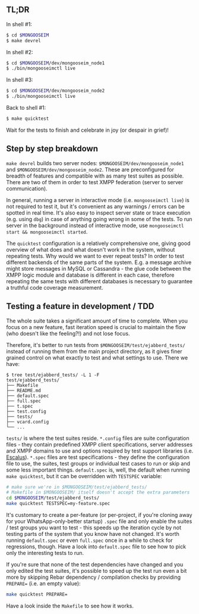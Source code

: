 ## TL;DR

In shell #1:

```sh
$ cd $MONGOOSEIM
$ make devrel
```

In shell #2:

```sh
$ cd $MONGOOSEIM/dev/mongooseim_node1
$ ./bin/mongooseimctl live
```

In shell #3:

```sh
$ cd $MONGOOSEIM/dev/mongooseim_node2
$ ./bin/mongooseimctl live
```

Back to shell #1:

```sh
$ make quicktest
```

Wait for the tests to finish and celebrate in joy (or despair in grief)!

## Step by step breakdown

`make devrel` builds two server nodes:
`$MONGOOSEIM/dev/mongooseim_node1` and `$MONGOOSEIM/dev/mongooseim_node2`.
These are preconfigured for breadth of features and compatible
with as many test suites as possible.
There are two of them in order to test XMPP federation (server to server
communication).

In general, running a server in interactive mode (i.e. `mongooseimctl
live`) is not required to test it, but it's convenient as any warnings /
errors can be spotted in real time.
It's also easy to inspect server state or trace execution (e.g. using `dbg`)
in case of anything going wrong in some of the tests.
To run server in the background instead of interactive mode,
use `mongooseimctl start && mongooseimctl started`.

The `quicktest` configuration is a relatively comprehensive one,
giving good overview of what does and what doesn't work in the system,
without repeating tests.
Why would we want to ever repeat tests?
In order to test different backends of the same parts of the system.
E.g. a message archive might store messages in MySQL or Cassandra - the
glue code between the XMPP logic module and database is different
in each case,
therefore repeating the same tests with different databases is necessary
to guarantee a truthful code coverage measurement.

## Testing a feature in development / TDD

The whole suite takes a significant amount of time to complete.
When you focus on a new feature, fast iteration speed is crucial to maintain
the flow (who doesn't like the feeling?!) and not lose focus.

Therefore, it's better to run tests from `$MONGOOSEIM/test/ejabberd_tests/`
instead of running them from the main project directory,
as it gives finer grained control on what exactly to test and what settings to use.
There we have:

```
$ tree test/ejabberd_tests/ -L 1 -F
test/ejabberd_tests/
├── Makefile
├── README.md
├── default.spec
├── full.spec
├── t.spec
├── test.config
├── tests/
├── vcard.config
└── ...
```

`tests/` is where the test suites reside.
`*.config` files are suite configuration files - they contain predefined
XMPP client specifications, server addresses and XMPP domains to use
and options required by test support libraries
(i.e. [Escalus](https://github.com/esl/escalus/)).
`*.spec` files are test specifications - they define the configuration
file to use, the suites, test groups or individual test cases to run
or skip and some less important things.
`default.spec` is, well, the default when running `make quicktest`,
but it can be overridden with `TESTSPEC` variable:

```sh
# make sure we're in $MONGOOSEIM/test/ejabberd_tests/
# Makefile in $MONGOOSEIM/ itself doesn't accept the extra parameters
cd $MONGOOSEIM/test/ejabberd_tests/
make quicktest TESTSPEC=my-feature.spec
```

It's customary to create a per-feature (or per-project, if you're cloning
away for your WhatsApp-only-better startup) `.spec` file and only enable
the suites / test groups you want to test - this speeds up the iteration
cycle by not testing parts of the system that you know have not changed.
It's worth running `default.spec` or even `full.spec` once in a while to
check for regressions, though.
Have a look into `default.spec` file to see how to pick only the
interesting tests to run.

If you're sure that none of the test dependencies have changed
and you only edited the test suites, it's possible to speed up
the test run even a bit more by skipping Rebar dependency / compilation
checks by providing `PREPARE=` (i.e. an empty value):

```sh
make quicktest PREPARE=
```

Have a look inside the `Makefile` to see how it works.

